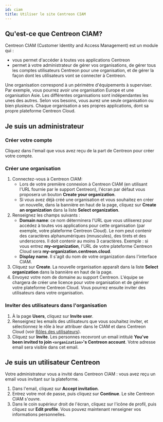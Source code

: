 ```yaml
---
id: ciam
title: Utiliser le site Centreon CIAM
---
```


## Qu'est-ce que Centreon CIAM?

Centreon CIAM (Customer Identity and Access Management) est un module qui :

- vous permet d'accéder à toutes vos applications Centreon
- permet à votre administrateur de gérer vos organisations, de gérer tous les comptes utilisateurs Centreon pour une organisation, et de gérer la façon dont les utilisateurs vont se connecter à Centreon.

Une organisation correspond à un périmètre d'équipements à superviser. Par exemple, vous pourrez avoir une organisation Europe et une organisation Asie. Les différentes organisations sont indépendantes les unes des autres. Selon vos besoins, vous aurez une seule organisation ou bien plusieurs. Chaque organisation a ses propres applications, dont sa propre plateforme Centreon Cloud.

## Je suis un administrateur

### Créer votre compte

Cliquez dans l'email que vous avez reçu de la part de Centreon pour créer votre compte.

### Créer une organisation

1. Connectez-vous à Centreon CIAM:
   - Lors de votre première connexion à Centreon CIAM (en utilisant l'URL fournie par le support Centreon), l'écran par défaut vous proposera un bouton **Create your organization**.
   - Si vous avez déjà créé une organisation et vous souhaitez en créer un nouvelle, dans la bannière en haut de la page, cliquez sur **Create an organization** dans la liste **Select organization**.
2. Renseignez les champs suivants :
   - **Domain name**: ce nom déterminera l'URL que vous utiliserez pour accédez à toutes vos applications pour cette organisation (par exemple, votre plateforme Centreon Cloud). Le nom peut contenir des caractères alphanumériques (mnuscules), des tirets et des underscores. Il doit contenir au moins 3 caractères. Exemple : si vous entrez **my-organization**, l'URL de votre plateforme Centreon Cloud sera **my-organization.centreon.cloud**.
   - **Display name**. Il s'agit du nom de votre organization dans l'interface CIAM.
3. Cliquez sur **Create**. La nouvelle organisation apparaît dans la liste **Select organization** dans la bannière en haut de la page.
4. Envoyez votre nom de domaine au support Centreon. L'équipe se chargera de créer une licence pour votre organisation et de générer votre plateforme Centreon Cloud. Vous pourrez ensuite inviter des utilisateurs dans votre organisation.

### Inviter des utilisateurs dans l'organisation

1. À la page **Users**, cliquez sur **Invite user**.
2. Renseignez les emails des utilisateurs que vous souhaitez inviter, et sélectionnez le rôle à leur attribuer dans le CIAM et dans Centreon Cloud (voir [Rôles des utilisateurs](../users##rôles-des-utilisateurs)).
3. Cliquez sur **Invite**. Les personnes recevront un email intitulé **You've been invited to join `<organization>`'s Centreon account**. Votre adresse email sera visible dans cet email.

## Je suis un utilisateur Centreon

Votre administrateur vous a invité dans Centreon CIAM : vous avez reçu un email vous invitant sur la plateforme.

1. Dans l'email, cliquez sur **Accept invitation**.
2. Entrez votre mot de passe, puis cliquez sur **Continue**. Le site Centreon CIAM s'ouvre.
3. Dans le coin supérieur droit de l'écran, cliquez sur l'icône de profil, puis cliquez sur **Edit profile**. Vous pouvez maintenant renseigner vos informations personnelles.
